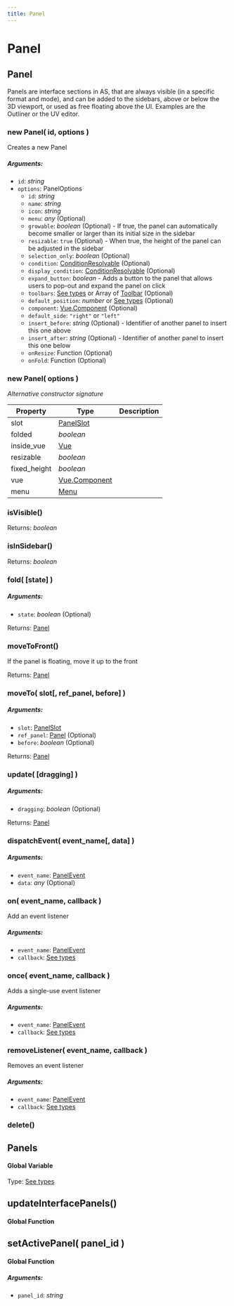 ```yaml
---
title: Panel
---
```


# Panel
## Panel
Panels are interface sections in AS, that are always visible (in a specific format and mode), and can be added to the sidebars, above or below the 3D viewport, or used as free floating above the UI. Examples are the Outliner or the UV editor.

### new Panel( id, options )
Creates a new Panel

##### Arguments:
* `id`: *string*
* `options`: PanelOptions
	* `id`: *string*
	* `name`: *string*
	* `icon`: *string*
	* `menu`: *any* (Optional)
	* `growable`: *boolean* (Optional) - If true, the panel can automatically become smaller or larger than its initial size in the sidebar
	* `resizable`: `true` (Optional) - When true, the height of the panel can be adjusted in the sidebar
	* `selection_only`: *boolean* (Optional)
	* `condition`: [ConditionResolvable](https://github.com/as/as-types/blob/main/types/util.d.ts#L1) (Optional)
	* `display_condition`: [ConditionResolvable](https://github.com/as/as-types/blob/main/types/util.d.ts#L1) (Optional)
	* `expand_button`: *boolean* - Adds a button to the panel that allows users to pop-out and expand the panel on click
	* `toolbars`: [See types](https://github.com/as/as-types/blob/8049169/types/panel.d.ts#L26) or Array of [Toolbar](action#toolbar) (Optional)
	* `default_position`: *number* or [See types](https://github.com/as/as-types/blob/8049169/types/panel.d.ts#L31) (Optional)
	* `component`: [Vue.Component](https://v2.vuejs.org/v2/guide/components.html) (Optional)
	* `default_side`: `"right"` or `"left"`
	* `insert_before`: *string* (Optional) - Identifier of another panel to insert this one above
	* `insert_after`: *string* (Optional) - Identifier of another panel to insert this one below
	* `onResize`: Function (Optional)
	* `onFold`: Function (Optional)

### new Panel( options )
*Alternative constructor signature*


| Property | Type | Description |
| -------- | ---- | ----------- |
| slot | [PanelSlot](https://github.com/as/as-types/blob/8049169/types/panel.d.ts#L3) |  |
| folded | *boolean* |  |
| inside_vue | [Vue](#Vue) |  |
| resizable | *boolean* |  |
| fixed_height | *boolean* |  |
| vue | [Vue.Component](https://v2.vuejs.org/v2/guide/components.html) |  |
| menu | [Menu](menu#menu-1) |  |

### isVisible()

Returns: *boolean*

### isInSidebar()

Returns: *boolean*

### fold( [state] )
##### Arguments:
* `state`: *boolean* (Optional)

Returns: [Panel](panel#panel-1)

### moveToFront()
If the panel is floating, move it up to the front


Returns: [Panel](panel#panel-1)

### moveTo( slot[, ref_panel, before] )
##### Arguments:
* `slot`: [PanelSlot](https://github.com/as/as-types/blob/8049169/types/panel.d.ts#L3)
* `ref_panel`: [Panel](panel#panel-1) (Optional)
* `before`: *boolean* (Optional)

Returns: [Panel](panel#panel-1)

### update( [dragging] )
##### Arguments:
* `dragging`: *boolean* (Optional)

Returns: [Panel](panel#panel-1)

### dispatchEvent( event_name[, data] )
##### Arguments:
* `event_name`: [PanelEvent](https://github.com/as/as-types/blob/8049169/types/panel.d.ts#L52)
* `data`: *any* (Optional)


### on( event_name, callback )
Add an event listener

##### Arguments:
* `event_name`: [PanelEvent](https://github.com/as/as-types/blob/8049169/types/panel.d.ts#L52)
* `callback`: [See types](https://github.com/as/as-types/blob/8049169/types/panel.d.ts#L81)


### once( event_name, callback )
Adds a single-use event listener

##### Arguments:
* `event_name`: [PanelEvent](https://github.com/as/as-types/blob/8049169/types/panel.d.ts#L52)
* `callback`: [See types](https://github.com/as/as-types/blob/8049169/types/panel.d.ts#L85)


### removeListener( event_name, callback )
Removes an event listener

##### Arguments:
* `event_name`: [PanelEvent](https://github.com/as/as-types/blob/8049169/types/panel.d.ts#L52)
* `callback`: [See types](https://github.com/as/as-types/blob/8049169/types/panel.d.ts#L89)


### delete()



## Panels
#### Global Variable

Type: [See types](https://github.com/as/as-types/blob/8049169/types/panel.d.ts#L93)


## updateInterfacePanels()
#### Global Function




## setActivePanel( panel_id )
#### Global Function

##### Arguments:
* `panel_id`: *string*


